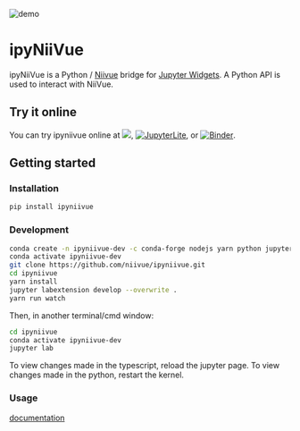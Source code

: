 ![demo](docs/example.png)

# ipyNiiVue

ipyNiiVue is a Python / [Niivue](https://github.com/niivue/niivue) bridge for [Jupyter Widgets](https://jupyter.org/widgets). A Python API is used to interact with NiiVue.

## Try it online
You can try ipyniivue online at [![](https://img.shields.io/static/v1?message=Open%20in%20Colab&logo=googlecolab&labelColor=5c5c5c&color=0f80c1&label=%20&style=plastic)](https://colab.research.google.com/github/niivue/ipyniivue), [![JupyterLite](https://jupyterlite.rtfd.io/en/latest/_static/badge-launch.svg)](https://anthonyandroulakis.github.io/ipyNiiVueLite/lab?path=introduction.ipynb), or [![Binder](https://mybinder.org/badge_logo.svg)](https://mybinder.org/v2/gh/niivue/ipyniivue/main?urlpath=lab/tree/examples/introduction.ipynb).


## Getting started

### Installation
```sh
pip install ipyniivue
```

### Development
```sh
conda create -n ipyniivue-dev -c conda-forge nodejs yarn python jupyterlab=3.6.3
conda activate ipyniivue-dev
git clone https://github.com/niivue/ipyniivue.git
cd ipyniivue
yarn install
jupyter labextension develop --overwrite .
yarn run watch
```
Then, in another terminal/cmd window:
```sh
cd ipyniivue
conda activate ipyniivue-dev
jupyter lab
```

To view changes made in the typescript, reload the jupyter page. To view changes made in the python, restart the kernel.

### Usage
[documentation](docs)       
